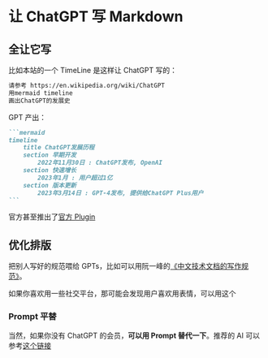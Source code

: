 # 让 ChatGPT 写 Markdown

## 全让它写

比如本站的一个 TimeLine 是这样让 ChatGPT 写的：

```markdown
请参考 https://en.wikipedia.org/wiki/ChatGPT
用mermaid timeline
画出ChatGPT的发展史
```

GPT 产出：

````markdown
```mermaid
timeline
    title ChatGPT发展历程
    section 早期开发
        2022年11月30日 : ChatGPT发布, OpenAI
    section 快速增长
        2023年1月 : 用户超过1亿
    section 版本更新
        2023年3月14日 : GPT-4发布, 提供给ChatGPT Plus用户
```
````

官方甚至推出了[官方 Plugin](https://www.mermaidchart.com/blog/posts/mermaid-chart-chatgpt-plugin-combines-generative-ai-and-smart-diagramming)

[//]: # (TODO：GPTs)

## 优化排版

把别人写好的规范喂给 GPTs，比如可以用阮一峰的[《中文技术文档的写作规范》](https://github.com/ruanyf/document-style-guide)。

[//]: # (TODO: GPTs )

如果你喜欢用一些社交平台，那可能会发现用户喜欢用表情，可以用这个

[//]: # (TODO: GPTs 给文章添加合适的emoji)

### Prompt 平替

当然，如果你没有 ChatGPT 的会员，**可以用 Prompt 替代一下**。推荐的 AI 可以参考[这个链接](https://www.gantrol.com/AI/TOP1.html)

[//]: # (TODO: 对应的Prompt，从文件直接导入，折叠)
